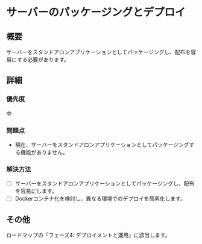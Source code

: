 # サーバーのパッケージングとデプロイ

## 概要

サーバーをスタンドアロンアプリケーションとしてパッケージングし、配布を容易にする必要があります。

## 詳細

### 優先度

中

### 問題点

- 現在、サーバーをスタンドアロンアプリケーションとしてパッケージングする機能がありません。

### 解決方法

- [ ] サーバーをスタンドアロンアプリケーションとしてパッケージングし、配布を容易にします。
- [ ] Dockerコンテナ化を検討し、異なる環境でのデプロイを簡素化します。

## その他

ロードマップの「フェーズ4: デプロイメントと運用」に該当します。
